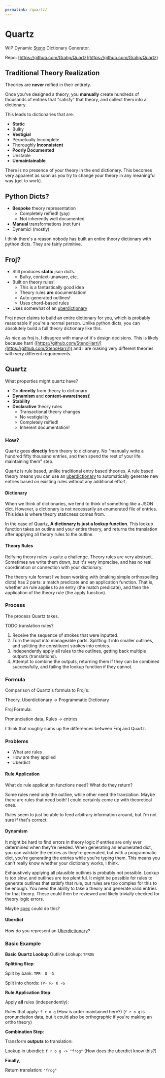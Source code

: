 ```yaml
---
permalink: /quartz/
---
```


# Quartz

WIP Dynamic [Steno](steno.md) Dictionary Generator.

Repo: [https://github.com/Grahp/Quartz](https://github.com/Grahp/Quartz)

## Traditional Theory Realization

Theories are **never** reified in their entirety.

Once you've designed a theory, you **manually** create hundreds of thousands of entries that "satisfy" that theory, and collect them into a dictionary.

This leads to dictionaries that are:
- **Static**
- Bulky
- **Vestigial**
- Perpetually Incomplete
- Thoroughly **Inconsistent**
- **Poorly Documented**
- Unstable
- **Unmaintainable**

There is no presence of your theory in the end dictionary. This becomes very apparent as soon as you try to change your theory in any meaningful way (get to work).

## Python Dicts?

- **Bespoke** theory representation
  - Completely reified! (yay)
  - Not inherently well documented
- **Manual** transformations (not fun)
- Dynamic! (mostly)

I think there's a reason nobody has built an entire theory dictionary with python dicts. They are fairly primitive.

## Froj?

- Still produces **static** json dicts.
  - Bulky, context-unaware, etc.
- Built on theory rules!
  - This is a fantastically good idea
  - Theory rules **are** documentation!
  - Auto-generated outlines!
  - Uses chord-based rules
- Uses somewhat of an [uberdictionary](uberdictionary.md)

Froj never claims to build an entire dictionary for you, which is probably reasonable if you're a normal person.
Unlike python dicts, you can absolutely build a full theory dictionary like this.

As nice as froj is, I disagree with many of it's design decisions. This is likely because harri ([https://github.com/StenoHarri/](https://github.com/StenoHarri/)) and I are making very different theories with very different requirements.

## Quartz

What properties might quartz have?

- Go **directly** from theory to dictionary
- **Dynamism** and **context-aware(ness)**!
- **Stability**
- **Declarative** theory rules
  - Transactional theory changes
  - No vestigiality
  - Completely reified!
  - Inherent documentation!

### How?

Quartz goes **directly** from theory to dictionary. No "manually write a hundred fifty thousand entries, and then spend the rest of your life maintaining them" step.

Quartz is rule based, unlike traditional entry based theories. A rule based theory means you can use an [uberdictionary](uberdictionary.md) to automatically generate new entries based on existing rules without any additional effort.

#### Dictionary

When we think of dictionaries, we tend to think of something like a JSON dict. However, a dictionary is not necessarily an enumerated file of entries. This idea is where theory staticness comes from.

In the case of Quartz, **A dictionary is just a lookup function**. This lookup function takes an outline and your entire theory, and returns the translation after applying all theory rules to the outline.

#### Theory Rules

Reifying theory rules is quite a challenge. Theory rules are very abstract. Sometimes we write them down, but it's very imprecise, and has no real coordination or connection with your dictionary.

The theory rule format I've been working with (making simple orthospelling dicts) has 2 parts: a match predicate and an application function.
That is, whether an rule applies to an entry (the match predicate), and then the application of the theory rule (the apply function).

### Process

The process Quartz takes.

TODO translation rules?

1. Receive the sequence of strokes that were inputted.
2. Turn the input into manageable parts. Splitting it into smaller outlines, and splitting the constituent strokes into entries.
3. Independently apply all rules to the outlines, getting back multiple outputs (translations).
4. Attempt to combine the outputs, returning them if they can be combined successfully, and failing the lookup function if they cannot.

### Formula

Comparison of Quartz's formula to Froj's:

Theory, Uberdictionary -> Programmatic Dictionary

Froj Formula:

Pronunciation data, Rules -> entries

I think that roughly sums up the differences between Froj and Quartz.

### Problems

- What are rules
- How are they applied
- Uberdict

#### Rule Application

What do rule application functions need? What do they return?

Some rules need only the outline, while other need the translation. Maybe there are rules that need both! I could certainly come up with theoretical ones.

Rules seem to just be able to feed arbitrary information around, but I'm not sure if that's correct.

#### Dynamism

It might be hard to find errors in theory logic if entries are only ever determined when they're needed. When generating an enumerated dict, you can validate the entries as they're generated, but with a programmatic dict, you're generating the entries while you're typing them. This means you can't really know whether your dictionary works, I think.

Exhaustively applying all plausible outlines is probably not possible. Lookup is too slow, and outlines are too plentiful. It might be possible for rules to generate outlines that satisfy that rule, but rules are too complex for this to be enough. You need the ability to take a theory and generate valid entries for that theory. These could then be reviewed and likely trivially checked for theory logic errors.

Maybe [spec](clojure.md) could do this?

#### Uberdict

How do you represent an [Uberdictionary](uberdictionary.md)?

### Basic Example

**Basic Quartz Lookup**
Outline Lookup: `TPROG`

**Splitting Step**:

Split by bank:
`TPR- O -G`

Split into chords:
`TP- R- O -G`

**Rule Application Step**:

Apply **all** rules (independently):

Rules that apply: `f r o g` (How is order maintained here?)
(`f r o g` is pronunciation data, but it could also be orthographic if you're making an ortho theory)

**Combination Step**:

Transform **outputs** to translation:

Lookup in uberdict:
`f r o g -> "frog"` (How does the uberdict know this?)

**Finally**,

Return translation:
`"frog"`
